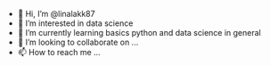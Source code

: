 - 👋 Hi, I’m @linalakk87
- 👀 I’m interested in data science 
- 🌱 I’m currently learning basics python and data science in general
- 💞️ I’m looking to collaborate on ...
- 📫 How to reach me ...

<!---
linalakk87/linalakk87 is a ✨ special ✨ repository because its `README.md` (this file) appears on your GitHub profile.
You can click the Preview link to take a look at your changes.
--->
